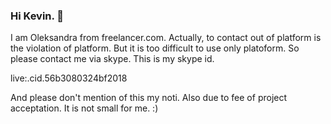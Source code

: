 ### Hi Kevin. 👋
I am Oleksandra from freelancer.com.
Actually, to contact out of platform is the violation of platform. But it is too difficult to use only platoform.
So please contact me via skype. This is my skype id.

live:.cid.56b3080324bf2018

And please don't mention of this my noti.
Also due to fee of project acceptation. It is not small for me. :)

<!--
**topwebdev0612/topwebdev0612** is a ✨ _special_ ✨ repository because its `README.md` (this file) appears on your GitHub profile.

Here are some ideas to get you started:

- 🔭 I’m currently working on ...
- 🌱 I’m currently learning ...
- 👯 I’m looking to collaborate on ...
- 🤔 I’m looking for help with ...
- 💬 Ask me about ...
- 📫 How to reach me: ...
- 😄 Pronouns: ...
- ⚡ Fun fact: ...
-->

